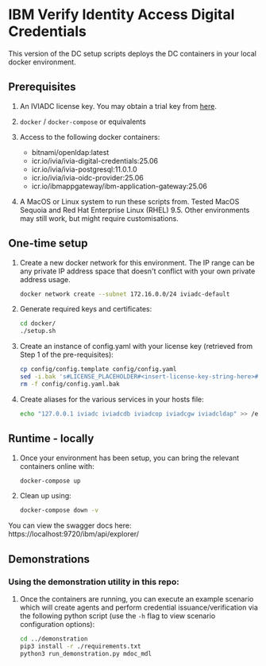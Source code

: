 # IBM Verify Identity Access Digital Credentials

This version of the DC setup scripts deploys the DC containers in your local docker environment.

## Prerequisites

1. An IVIADC license key. You may obtain a trial key from [here](https://isva-trial.verify.ibm.com/).

2. `docker` / `docker-compose` or equivalents

3. Access to the following docker containers:

    *  bitnami/openldap:latest
    *  icr.io/ivia/ivia-digital-credentials:25.06
    *  icr.io/ivia/ivia-postgresql:11.0.1.0
    *  icr.io/ivia/ivia-oidc-provider:25.06
    *  icr.io/ibmappgateway/ibm-application-gateway:25.06

4. A MacOS or Linux system to run these scripts from. Tested MacOS Sequoia and Red Hat Enterprise Linux (RHEL) 9.5. Other environments may still work, but might require customisations.


## One-time setup

1. Create a new docker network for this environment. The IP range can be any private IP address space that doesn't conflict with your own private address usage.

    ```bash
    docker network create --subnet 172.16.0.0/24 iviadc-default
    ```

2. Generate required keys and certificates:

    ```bash
    cd docker/
    ./setup.sh
    ```

3. Create an instance of config.yaml with your license key (retrieved from Step 1 of the pre-requisites):
    ```bash
    cp config/config.template config/config.yaml
    sed -i.bak 's#LICENSE_PLACEHOLDER#<insert-license-key-string-here>#' config/config.yaml
    rm -f config/config.yaml.bak
    ```

4. Create aliases for the various services in your hosts file:
    ```bash
    echo "127.0.0.1 iviadc iviadcdb iviadcop iviadcgw iviadcldap" >> /etc/hosts
    ```

## Runtime - locally

1. Once your environment has been setup, you can bring the relevant containers online with:

    ```bash
    docker-compose up
    ```

2. Clean up using:

    ```bash
    docker-compose down -v
    ```

You can view the swagger docs here: https://localhost:9720/ibm/api/explorer/

## Demonstrations

### Using the demonstration utility in this repo: 

1. Once the containers are running, you can execute an example scenario which will create agents and perform credential issuance/verification via the following python script (use the `-h` flag to view scenario configuration options):

    ```bash
    cd ../demonstration
    pip3 install -r ./requirements.txt
    python3 run_demonstration.py mdoc_mdl
    ```
